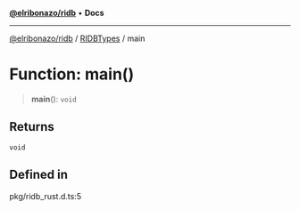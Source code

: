 [**@elribonazo/ridb**](../../../README.md) • **Docs**

***

[@elribonazo/ridb](../../../README.md) / [RIDBTypes](../README.md) / main

# Function: main()

> **main**(): `void`

## Returns

`void`

## Defined in

pkg/ridb\_rust.d.ts:5
